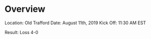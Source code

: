 # Overview

Location: Old Trafford
Date: August 11th, 2019
Kick Off: 11:30 AM EST

Result: Loss 4-0
